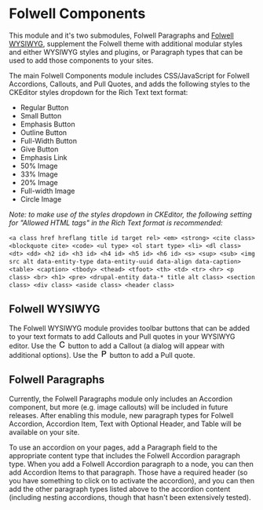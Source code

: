 # Folwell Components

This module and it's two submodules, Folwell Paragraphs and [Folwell WYSIWYG](#folwell-wysiwyg), supplement the Folwell theme with additional modular styles and either WYSIWYG styles and plugins, or Paragraph types that can be used to add those components to your sites.

The main Folwell Components module includes CSS/JavaScript for Folwell Accordions, Callouts, and Pull Quotes, and adds the following styles to the CKEditor styles dropdown for the Rich Text text format:

- Regular Button
- Small Button
- Emphasis Button
- Outline Button
- Full-Width Button
- Give Button
- Emphasis Link
- 50% Image
- 33% Image
- 20% Image
- Full-width Image
- Circle Image

*Note: to make use of the styles dropdown in CKEditor, the following setting for "Allowed HTML tags" in the Rich Text format is recommended:*

```
<a class href hreflang title id target rel> <em> <strong> <cite class> <blockquote cite> <code> <ul type> <ol start type> <li> <dl class> <dt> <dd> <h2 id> <h3 id> <h4 id> <h5 id> <h6 id> <s> <sup> <sub> <img src alt data-entity-type data-entity-uuid data-align data-caption> <table> <caption> <tbody> <thead> <tfoot> <th> <td> <tr> <hr> <p class> <br> <h1> <pre> <drupal-entity data-* title alt class> <section class> <div class> <aside class> <header class>
```

## Folwell WYSIWYG

The Folwell WYSIWYG module provides toolbar buttons that can be added to your text formats to add Callouts and Pull quotes in your WYSIWYG editor. Use the ![Small button with a 'C'](modules/folwell_wysiwyg/js/plugins/fwcallout/icons/fwcallout.png) button to add a Callout (a dialog will appear with additional options). Use the ![Small button with a 'P'](modules/folwell_wysiwyg/js/plugins/fwpullquote/icons/fwpullquote.png) button to add a Pull quote.

## Folwell Paragraphs

Currently, the Folwell Paragraphs module only includes an Accordion component, but more (e.g. image callouts) will be included in future releases. After enabling this module, new paragraph types for Folwell Accordion, Accordion Item, Text with Optional Header, and Table will be available on your site.

To use an accordion on your pages, add a Paragraph field to the appropriate content type that includes the Folwell Accordion paragraph type. When you add a Folwell Accordion paragraph to a node, you can then add Accordion Items to that paragraph. Those have a required header (so you have something to click on to activate the accordion), and you can then add the other paragraph types listed above to the accordion content (including nesting accordions, though that hasn't been extensively tested).
